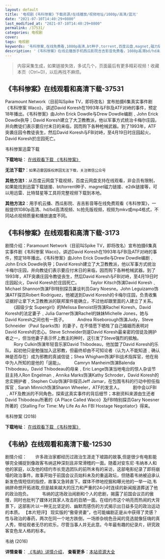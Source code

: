 ```yaml
---
layout: default
title: '电视剧《韦科惨案》下载资源/在线播放/视频地址/1080p/高清/蓝光'
date: "2021-07-10T14:40:29+0800"
last_modified_at: "2021-07-10T14:40:29+0800"
permalink: /37531/
categories: 电视剧
cover:
tags: 电视剧
keywords: '韦科惨案,在线免费看,1080p高清,bt种子,torrent,百度云盘,magnet,磁力链,迅雷下载资源'
description: '《韦科惨案》在线云播放手机西瓜影院吉吉影音免费看，1080p高清bd/hd未删减完整版和tc抢先枪版，mkv/mp4格式，附带bt/torrent种子、magnet/磁力链、百度云盘、网盘资源迅雷下载链接'
---
```


>内容采集生成，如果链接失效，多试几个，页面最后有更多精彩视频！收藏本页（Ctrl+D)，以后再找不麻烦。


## 《韦科惨案》在线观看和高清下载-37531

Paramount Network（目前叫Spike TV，即将改名）宣布拍摄6集真实事件剧《韦科惨案 Waco》，讲述David Koresh在1993年与FBI及ATF对峙的事件，预定18年播出。《韦科惨案》由John Erick Dowdle与Drew Dowdle编剧﹑John Erick Dowdle执导；David Koresh建立了大卫教教派，他以军事方式统治卡梅尔庄园，并向教徒们表示要应付末日的来临，因而购下各种枪械武器。到了1993年，ATF突袭庄园令教徒丧生，然后David Koresh与FBI对峙，至4月19日时庄园起火，David Koresh於庄园死亡。


韦科惨案迅雷下载

**下载地址**： [在线观看下载 《韦科惨案》](https://www.993dy.com//vod-detail-id-29224.html) 


**无法下载?**：`如果迅雷因版权原因无法下载，关注微信公众号 `

**其他方法1**：从百度云网盘下载视频，百度云网盘支持在线观看，非会员有限制，如果能找到迅雷下载链接、bt/torrent种子、magnet磁力链接、e2dk链接等，可以用迅雷、比特彗星等工具将完整视频下载到本地。

**其他方法2**：用手机云播、西瓜影院、吉吉影音等在线免费观看《韦科惨案》，一般提供1080p高清、hd/bd高清视频、tc抢先版视频，视频为mkv或mp4格式，不同站点视频质量和播放速度不同。


## 《韦科惨案》在线观看和高清下载-3173

剧情介绍：Paramount Network（目前叫Spike TV，即将改名）宣布拍摄6集真实事件剧《韦科惨案 Waco》，讲述David Koresh在1993年与FBI及ATF对峙的事件，预定18年播出。《韦科惨案》由John Erick Dowdle与Drew Dowdle编剧﹑John Erick Dowdle执导；David Koresh建立了大卫教教派，他以军事方式统治卡梅尔庄园，并向教徒们表示要应付末日的来临，因而购下各种枪械武器。到了1993年，ATF突袭庄园令教徒丧生，然后David Koresh与FBI对峙，至4月19日时庄园起火，David Koresh於庄园死亡。  　　Taylor Kitsch饰演David Koresh﹑Michael Shannon饰演FBI特别探员兼谈判员Gary Noesne。John Leguizamo饰演ATF探员Robert Rodriguez，他被送到David Koresh的卡梅尔庄园，负责收集证据好让拿下大卫教教派的联邦案件能确立，不过他却跟里面的人建立了关系。  　　《超级少女 Supergirl》的Melissa Benoist将饰演Rachel Koresh，David Koresh的法定妻子﹑Julia Garner饰演Rachel的妹妹Michelle Jones，她与David Koresh之间也有一孩子。  　　Andrea Riseborough饰演Judy，Steve Schneider（Paul Sparks饰）的妻子，在不情愿下牺牲了自己婚姻而表明对David Koresh的忠心。Steve Schneider则是David Koresh最亲密的信徒及拥护者之一，但当他妻子表示怀上教主的种时，这引发了Steve强烈的抵触。  　　Rory Culkin饰演年轻音乐家David Thibodeau，他加盟了David Koresh的乐队。起初他只是勉强加入这邪教，但最终却由不可知论者（认为人不能知道﹑确认神是否存在）成为邪教的真诚信徒；Shea Whigham饰演FBI战术指挥官，他在局中为人所知的是他的「逞能」。  　　Camryn Manheim饰演Balenda Thibodeau，David Thibodeau的母亲﹑Eric Lange饰演当地电台的惊人杂谈节目主持人Ron Engelman﹑Annika Marks饰演Kathy Schroder，David Koresh的忠实拥护者﹑Stephen Culp饰演FBI探员Jeff Jamar，在包围韦科的行动中担任指挥官﹑Sarah Minnich饰演Sharon Wheeler，ATF的发言人。  　　剧中会以FBI﹑ATF及教派的不同角色，探索这真实事件的背后细节；本剧资料来源由生还者David Thibodeau所著的《A Place Called Waco》及FBI特别探员Gary Noesner所著的《Stalling For Time: My Life As An FBI Hostage Negotiator》得来。


韦科惨案 (2018)

**下载地址**： [在线观看下载 《韦科惨案》](https://www.btbtdy.me/btdy/dy12449.html) 


## 《韦纳》在线观看和高清下载-12530

剧情介绍：　　许多政治家都经历过政治生涯走下坡路的故事,但是很少有电影能够完全捕捉到像政客韦纳这种深刻且非常滑稽的一面。随着对安东尼·韦纳本人和他的家庭，以及他的纽约市长竞选团队的前所未有的采访，这部电影纪录了即将崩塌的政治事件。故事开始于前国会议员始料未及的重返政坛，但随着韦纳被迫承认新发色情短信的指控，故事又急转直下。媒体不停地挖掘和曝光他的一举一动,韦纳拼命想开拓进取,但是越来越大的压力和严重的24小时连续的新闻报道葬送了他的政治抱负。  　　韦纳的这场政治闹剧和个人的悲剧，揭露了前国会议员的傲慢，同时也批判了媒体对其家人攻击的丑陋一面。在纽约市这个响亮而热闹的大背景下，这部影片以一种无比坚定的、幽默而感伤的方式揭示出日益多见的政治运动的本质。 【本片短评】 现实版的“傲骨贤妻”，也可能编剧正是从中获得了灵感？性与政治的春药，两次在同一个地方跌倒，一场掺杂桃色丑闻的竞选就像狂嗨的真人秀，带给观者无尽的欢乐，尽管当事人并无此意。今年最有趣的纪录片，研究政客变色龙人格的标本。


韦纳 (2016)

**详情查看**： [《韦纳》详情介绍](/movie/12530/)， **查看更多**：[本站资源大全](/movie/t/all/)

